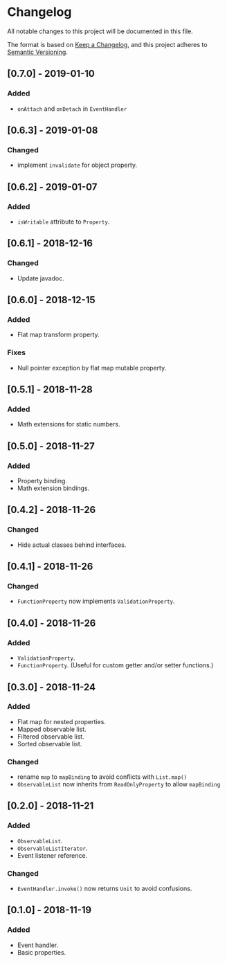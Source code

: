# Changelog
All notable changes to this project will be documented in this file.

The format is based on [Keep a Changelog](https://keepachangelog.com/en/1.0.0/),
and this project adheres to [Semantic Versioning](https://semver.org/spec/v2.0.0.html).

## [0.7.0] - 2019-01-10
### Added
- `onAttach` and `onDetach` in `EventHandler`

## [0.6.3] - 2019-01-08
### Changed
- implement `invalidate` for object property.

## [0.6.2] - 2019-01-07
### Added
- `isWritable` attribute to `Property`.

## [0.6.1] - 2018-12-16
### Changed
- Update javadoc.

## [0.6.0] - 2018-12-15
### Added
- Flat map transform property.

### Fixes
- Null pointer exception by flat map mutable property.

## [0.5.1] - 2018-11-28
### Added
- Math extensions for static numbers.

## [0.5.0] - 2018-11-27
### Added
- Property binding.
- Math extension bindings.

## [0.4.2] - 2018-11-26
### Changed
- Hide actual classes behind interfaces.

## [0.4.1] - 2018-11-26
### Changed
- `FunctionProperty` now implements `ValidationProperty`.

## [0.4.0] - 2018-11-26
### Added
- `ValidationProperty`.
- `FunctionProperty`. (Useful for custom getter and/or setter functions.)

## [0.3.0] - 2018-11-24
### Added
- Flat map for nested properties.
- Mapped observable list.
- Filtered observable list.
- Sorted observable list.

### Changed
- rename `map` to `mapBinding` to avoid conflicts with `List.map()`
- `ObservableList` now inherits from `ReadOnlyProperty` to allow `mapBinding` 

## [0.2.0] - 2018-11-21
### Added
- `ObservableList`.
- `ObservableListIterator`.
- Event listener reference.

### Changed
- `EventHandler.invoke()` now returns `Unit` to avoid confusions.

## [0.1.0] - 2018-11-19
### Added
- Event handler.
- Basic properties.
